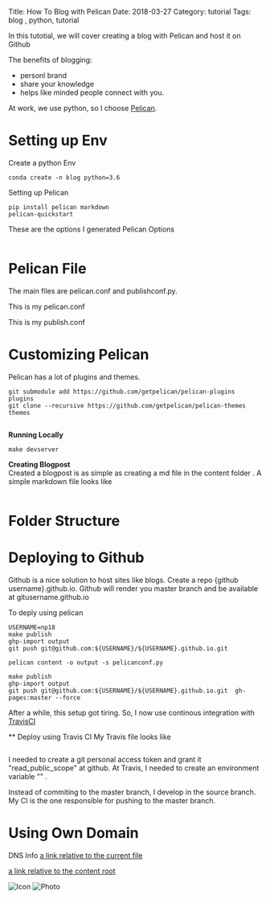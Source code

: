 Title: How To Blog with Pelican
Date: 2018-03-27
Category: tutorial
Tags: blog , python, tutorial

In this tutotial, we will cover creating a blog with Pelican and host it on Github  

The benefits of blogging:
- personl brand 
- share your knowledge
- helps like minded people connect with you.

At work, we use python, so I choose [Pelican]().


# Setting up Env

Create a python Env 
```
conda create -n blog python=3.6
```

Setting up Pelican
```
pip install pelican markdown
pelican-quickstart
```

These are the options I generated
Pelican Options
```

```

# Pelican File 
The main files are pelican.conf and publishconf.py.

This is my pelican.conf

This is my publish.conf

# Customizing Pelican 
Pelican has a lot of plugins and themes.
```
git submodule add https://github.com/getpelican/pelican-plugins plugins
git clone --recursive https://github.com/getpelican/pelican-themes themes


```

**Running Locally**
```
make devserver
```

**Creating Blogpost**    
Created a blogpost is as simple as creating a md file in the content folder .
A simple markdown file looks like
```

```

# Folder Structure 



# Deploying to Github
Github is a nice solution to host sites like blogs.
Create a repo {github username}.github.io. 
Github will render you master branch and be available at gitusername.github.io

To deply using pelican
```
USERNAME=np18
make publish
ghp-import output
git push git@github.com:${USERNAME}/${USERNAME}.github.io.git 

pelican content -o output -s pelicanconf.py

make publish
ghp-import output
git push git@github.com:${USERNAME}/${USERNAME}.github.io.git  gh-pages:master --force

```


After a while, this setup got tiring. 
So, I now use continous integration with [TravisCI]()

** Deploy using Travis CI
My Travis file looks like 
```
```

I needed to create a git personal access token and grant it "read_public_scope" at github.
At Travis, I needed to create an environment variable "" .

Instead of commiting to the master branch, I develop in the source branch.
My CI is the one responsible for pushing to the master branch.


# Using Own Domain 
DNS Info 
[a link relative to the current file]({filename}dns.png)      

[a link relative to the content root]({filename}/dns.png)  

![Icon]({attach}dns.png)
![Photo]({attach}/dns.jpg)